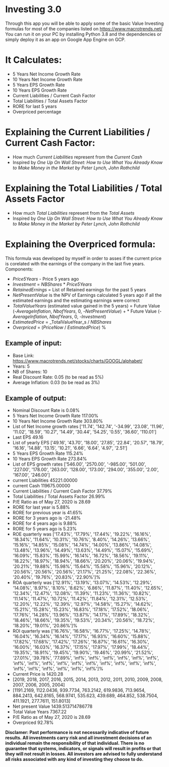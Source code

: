 # Investing 3.0

Through this app you  will be able to apply some of the basic Value Investing formulas for most of the companies listed on https://www.macrotrends.net/
You can run it on your PC by installing Python 3.8 and the dependencies or simply deploy it as an app on Google App Engine on GCP.

# It Calculates:
* 5 Years Net Income Growth Rate 
* 10 Years Net Income Growth Rate 
* 5 Years EPS Growth Rate 
* 10 Years EPS Growth Rate 
* Current Liabilities / Current Cash Factor 
* Total Liabilities / Total Assets Factor 
* RORE for last 5 years
* Overpriced percentage

# Explaining the Current Liabilities / Current Cash Factor:
* How much _Current Liabilities_ represent from the _Current Cash_
* Inspired by _One Up On Wall Street: How to Use What You Already Know to Make Money in the Market by Peter Lynch, John Rothchild_

# Explaining the Total Liabilities / Total Assets Factor
* How much _Total Liabilities_ represent from the _Total Assets_
* Inspired by _One Up On Wall Street: How to Use What You Already Know to Make Money in the Market by Peter Lynch, John Rothchild_


# Explaining the Overpriced formula:
This formula was developed by myself in order to asses if the current price is corelated with the earnings of the company in the last five years.
Components:
* _Price5Years_ - Price 5 years ago
* _Investment_ = _NBShares_ * _Price5Years_
* _RetainedErnings_ = List of Retained earnings for the past 5 years
* _NetPresentValue_ is the NPV of Earnings calculated 5 years ago if all the estimated earnings and the estimating earnings were correct
* _TotalValueYears_ (estimated value gained in the 5 years) = Future Value (-_AverageInflation_, _NbofYears_, 0, -_NetPresentValue_) + * Future Value (-_AverageInflation_, _NbofYears_, 0, -_Investment_)
* _EstimatedPrice_ = _TotalValueYear_s / _NBShares_
* _Overpriced_ = (_PriceNow_ / _EstimatedPrice_) %

## Example of input:
* Base Link: https://www.macrotrends.net/stocks/charts/GOOGL/alphabet/
* Years: 5
* NB of Shares: 10
* Real Discount Rate: 0.05 (to be read as 5%)
* Average Inflation: 0.03 (to be read as 3%)

## Example of output:
* Nominal Discount Rate is 0.08%
* 5 Years Net Income Growth Rate 117.00%
* 10 Years Net Income Growth Rate 303.80%
* List of Net Income growth rates ['11.74', '142.74', '-34.99', '23.08', '11.96', '11.02', '18.59', '10.27', '14.49', '30.44', '54.25', '0.55', '36.60', '110.01']
* Last EPS 49.16
* List of yearly EPS ['49.16', '43.70', '18.00', '27.85', '22.84', '20.57', '18.79', '16.16', '14.88', '13.15', '10.21', '6.66', '6.64', '4.97', '2.51']
* 5 Years EPS Growth Rate 115.24%
* 10 Years EPS Growth Rate 273.84%
* List of EPS growth rates ['546.00', '2570.00', '-985.00', '501.00', '227.00', '178.00', '263.00', '128.00', '173.00', '294.00', '355.00', '2.00', '167.00', '246.00']
* current Liabilities 45221.00000
* current Cash 119675.00000
* Current Liabilities / Current Cash Factor 37.79%
* Total Liabilities / Total Assets Factor 26.99%
* P/E Ratio as of May 27, 2020 is 28.69
* RORE for last year is 5.88%
* RORE for previous year is 41.65%
* RORE for 3 years ago is -21.48%
* RORE for 4 years ago is 9.88%
* RORE for 5 years ago is 5.23%
* ROE quarterly was ['17.43%', '17.79%', '17.44%', '19.22%', '16.16%', '18.34%', '11.64%', '10.31%', '10.76%', '8.40%', '14.26%', '13.66%', '15.16%', '14.85%', '15.08%', '14.74%', '14.00%', '13.86%', '14.08%', '13.48%', '13.96%', '14.49%', '13.63%', '14.49%', '15.07%', '15.69%', '16.09%', '15.83%', '15.99%', '16.14%', '16.72%', '18.56%', '19.11%', '18.22%', '18.97%', '18.94%', '18.66%', '20.20%', '20.06%', '19.94%', '20.21%', '19.88%', '15.98%', '15.64%', '15.58%', '15.96%', '20.12%', '20.56%', '20.56%', '20.56%', '21.17%', '21.25%', '22.08%', '22.36%', '20.40%', '19.76%', '20.83%', '22.90%']%
* ROA quarterly was ['12.91%', '13.19%', '13.07%', '14.53%', '12.29%', '14.08%', '8.97%', '8.10%', '8.62%', '6.86%', '11.87%', '11.40%', '12.65%', '12.34%', '12.47%', '12.08%', '11.39%', '11.23%', '11.36%', '10.82%', '11.14%', '11.47%', '10.72%', '11.42%', '11.84%', '12.31%', '12.53%', '12.20%', '12.22%', '12.39%', '12.97%', '14.58%', '15.27%', '14.62%', '15.21%', '15.28%', '15.23%', '16.83%', '17.18%', '17.52%', '18.06%', '17.76%', '14.28%', '13.96%', '13.87%', '14.17%', '17.89%', '18.32%', '18.46%', '18.66%', '19.35%', '19.53%', '20.34%', '20.56%', '18.72%', '18.20%', '19.01%', '20.86%']%
* ROI quarterly was ['16.76%', '16.58%', '16.77%', '17.25%', '14.78%', '16.04%', '16.34%', '16.14%', '17.17%', '16.93%', '16.60%', '15.88%', '17.82%', '17.68%', '17.42%', '17.26%', '16.87%', '16.61%', '16.30%', '16.00%', '16.03%', '16.37%', '17.15%', '17.97%', '17.99%', '18.44%', '19.35%', '18.91%', '19.45%', '19.90%', '19.46%', '20.99%', '21.52%', '27.01%', '39.78%', '77.89%', 'inf%', 'inf%', 'inf%', 'inf%', 'inf%', 'inf%', 'inf%', 'inf%', 'inf%', 'inf%', 'inf%', 'inf%', 'inf%', 'inf%', 'inf%', 'inf%', 'inf%', 'inf%', 'inf%', 'inf%', 'inf%', 'inf%']%
* Current Price is 1420.28
* [2019, 2018, 2017, 2016, 2015, 2014, 2013, 2012, 2011, 2010, 2009, 2008, 2007, 2006, 2005, 2004]
* [1191.2169, 1122.0436, 939.7734, 763.2142, 619.9836, 713.9654, 884.2413, 642.8165, 568.9741, 535.623, 439.689, 464.852, 538.7504, 411.1921, 277.7611, 151.8013]
* Net present Value 1439.513714786778
* Total Value Years 7367.22
* P/E Ratio as of May 27, 2020 is 28.69
* Overpriced 92.78%

**Disclamer: Past performance is not necessarily indicative of future results. All investments carry risk and all investment decisions of an individual remain the responsibility of that individual. There is no guarantee that systems, indicators, or signals will result in profits or that they will not result in losses. All investors are advised to fully understand all risks associated with any kind of investing they choose to do.**
  
